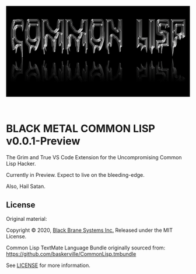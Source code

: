 <div style="text-align:center;vertical-align:middle;background-color:black;">
<img src="bmcl_logo.png">
</div>

&nbsp;

# BLACK METAL COMMON LISP v0.0.1-Preview

The Grim and True VS Code Extension for the Uncompromising Common Lisp Hacker.

Currently in Preview. Expect to live on the bleeding-edge.

Also, Hail Satan.

## License

Original material:

Copyright &copy; 2020, [Black Brane Systems Inc.][blbr] Released under the MIT
License.

Common Lisp TextMate Language Bundle originally sourced from:
https://github.com/baskerville/CommonLisp.tmbundle

See [LICENSE](LICENSE) for more information.

[blbr]: https://blackbrane.com/
